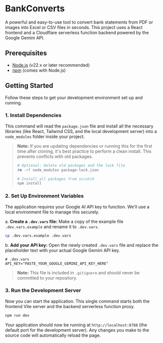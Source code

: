 # BankConverts

A powerful and easy-to-use tool to convert bank statements from PDF or images into Excel or CSV files in seconds. This project uses a React frontend and a Cloudflare serverless function backend powered by the Google Gemini API.

## Prerequisites

- [Node.js](https://nodejs.org/en) (v22.x or later recommended)
- [npm](https://www.npmjs.com/) (comes with Node.js)

## Getting Started

Follow these steps to get your development environment set up and running.

### 1. Install Dependencies

This command will read the `package.json` file and install all the necessary libraries (like React, Tailwind CSS, and the local development server) into a `node_modules` folder inside your project.

> **Note:** If you are updating dependencies or running this for the first time after cloning, it's best practice to perform a clean install. This prevents conflicts with old packages.
>
> ```bash
> # Optional: Delete old packages and the lock file
> rm -rf node_modules package-lock.json
>
> # Install all packages from scratch
> npm install
> ```

### 2. Set Up Environment Variables

The application requires your Google AI API key to function. We'll use a local environment file to manage this securely.

a. **Create a `.dev.vars` file:**
Make a copy of the example file `.dev.vars.example` and rename it to `.dev.vars`.

```bash
cp .dev.vars.example .dev.vars
```

b. **Add your API key:**
Open the newly created `.dev.vars` file and replace the placeholder text with your actual Google Gemini API key.

```
# .dev.vars
API_KEY="PASTE_YOUR_GOOGLE_GEMINI_API_KEY_HERE"
```
> **Note:** This file is included in `.gitignore` and should never be committed to your repository.

### 3. Run the Development Server

Now you can start the application. This single command starts both the frontend Vite server and the backend serverless function proxy.

```bash
npm run dev
```

Your application should now be running at `http://localhost:8788` (the default port for the development server). Any changes you make to the source code will automatically reload the page.